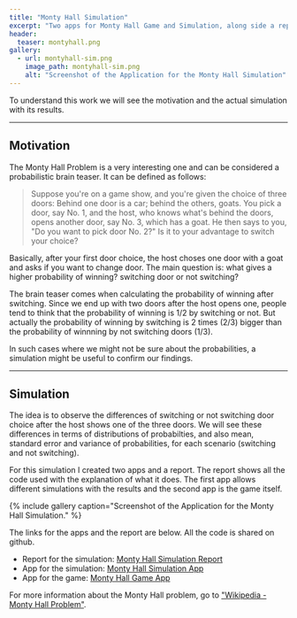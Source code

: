 ```yaml
---
title: "Monty Hall Simulation"
excerpt: "Two apps for Monty Hall Game and Simulation, along side a report for the Simulation."
header:
  teaser: montyhall.png
gallery:
  - url: montyhall-sim.png
    image_path: montyhall-sim.png
    alt: "Screenshot of the Application for the Monty Hall Simulation"
---
```


To understand this work we will see the motivation and the actual simulation with its results.

---

## Motivation

The Monty Hall Problem is a very interesting one and can be considered a probabilistic brain teaser. It can be defined as follows:

> Suppose you're on a game show, and you're given the choice of three doors: Behind one door is a car; behind the others, goats. 
> You pick a door, say No. 1, and the host, who knows what's behind the doors, opens another door, say No. 3, which has a goat. 
> He then says to you, "Do you want to pick door No. 2?" 
> Is it to your advantage to switch your choice?

Basically, after your first door choice, the host choses one door with a goat and asks if you want to change door. The main question is: what gives a higher probability of winning? switching door or not switching?

The brain teaser comes when calculating the probability of winning after switching. Since we end up with two doors after the host opens one, people tend to think that the probability of winning is 1/2 by switching or not. But actually the probability of winning by switching is 2 times (2/3) bigger than the probability of winnning by not switching doors (1/3).

In such cases where we might not be sure about the probabilities, a simulation might be useful to confirm our findings.

---

## Simulation

The idea is to observe the differences of switching or not switching door choice after the host shows one of the three doors. We will see these differences in terms of distributions of probabilties, and also mean, standard error and variance of probabilities, for each scenario (switching and not switching).

For this simulation I created two apps and a report. The report shows all the code used with the explanation of what it does. The first app allows different simulations with the results and the second app is the game itself.

{% include gallery caption="Screenshot of the Application for the Monty Hall Simulation." %}

The links for the apps and the report are below. All the code is shared on github.

* Report for the simulation: <a href="http://rpubs.com/ricardosc/MontyHall/" target='_blank' class="btn btn--info btn--small">Monty Hall Simulation Report</a>
* App for the simulation: <a href="https://ricardosc.shinyapps.io/MontyHallSim/" target='_blank' class="btn btn--warning btn--small">Monty Hall Simulation App</a>
* App for the game: <a href="https://ricardosc.shinyapps.io/MontyHallGame/" target='_blank' class="btn btn--warning btn--small">Monty Hall Game App</a>

For more information about the Monty Hall problem, go to <a href="https://en.wikipedia.org/wiki/Monty_Hall_problem" target='_blank'>"Wikipedia - Monty Hall Problem"</a>.
